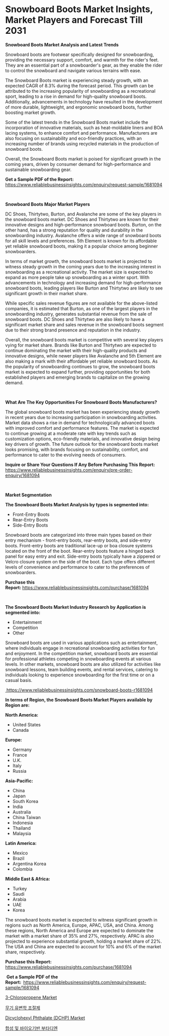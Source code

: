 <p><h1>Snowboard Boots Market Insights, Market Players and Forecast Till 2031</h1></p><p><strong>Snowboard Boots Market Analysis and Latest Trends</strong></p>
<p><p>Snowboard boots are footwear specifically designed for snowboarding, providing the necessary support, comfort, and warmth for the rider's feet. They are an essential part of a snowboarder's gear, as they enable the rider to control the snowboard and navigate various terrains with ease.</p><p>The Snowboard Boots market is experiencing steady growth, with an expected CAGR of 8.3% during the forecast period. This growth can be attributed to the increasing popularity of snowboarding as a recreational sport, leading to a rise in demand for high-quality snowboard boots. Additionally, advancements in technology have resulted in the development of more durable, lightweight, and ergonomic snowboard boots, further boosting market growth.</p><p>Some of the latest trends in the Snowboard Boots market include the incorporation of innovative materials, such as heat-moldable liners and BOA lacing systems, to enhance comfort and performance. Manufacturers are also focusing on sustainability and eco-friendly practices, with an increasing number of brands using recycled materials in the production of snowboard boots.</p><p>Overall, the Snowboard Boots market is poised for significant growth in the coming years, driven by consumer demand for high-performance and sustainable snowboarding gear.</p></p>
<p><strong>Get a Sample PDF of the Report:&nbsp;</strong> <a href="https://www.reliablebusinessinsights.com/enquiry/request-sample/1681094">https://www.reliablebusinessinsights.com/enquiry/request-sample/1681094</a></p>
<p>&nbsp;</p>
<p><strong>Snowboard Boots Major Market Players</strong></p>
<p><p>DC Shoes, Thirtytwo, Burton, and Avalanche are some of the key players in the snowboard boots market. DC Shoes and Thirtytwo are known for their innovative designs and high-performance snowboard boots. Burton, on the other hand, has a strong reputation for quality and durability in the snowboarding industry. Avalanche offers a wide range of snowboard boots for all skill levels and preferences. 5th Element is known for its affordable yet reliable snowboard boots, making it a popular choice among beginner snowboarders.</p><p>In terms of market growth, the snowboard boots market is projected to witness steady growth in the coming years due to the increasing interest in snowboarding as a recreational activity. The market size is expected to expand as more people take up snowboarding as a winter sport. With advancements in technology and increasing demand for high-performance snowboard boots, leading players like Burton and Thirtytwo are likely to see significant growth in their market share.</p><p>While specific sales revenue figures are not available for the above-listed companies, it is estimated that Burton, as one of the largest players in the snowboarding industry, generates substantial revenue from the sale of snowboard boots. DC Shoes and Thirtytwo are also likely to have a significant market share and sales revenue in the snowboard boots segment due to their strong brand presence and reputation in the industry.</p><p>Overall, the snowboard boots market is competitive with several key players vying for market share. Brands like Burton and Thirtytwo are expected to continue dominating the market with their high-quality products and innovative designs, while newer players like Avalanche and 5th Element are also making a mark with their affordable yet reliable snowboard boots. As the popularity of snowboarding continues to grow, the snowboard boots market is expected to expand further, providing opportunities for both established players and emerging brands to capitalize on the growing demand.</p></p>
<p>&nbsp;</p>
<p><strong>What Are The Key Opportunities For Snowboard Boots Manufacturers?</strong></p>
<p><p>The global snowboard boots market has been experiencing steady growth in recent years due to increasing participation in snowboarding activities. Market data shows a rise in demand for technologically advanced boots with improved comfort and performance features. The market is expected to continue growing at a moderate rate with key trends such as customization options, eco-friendly materials, and innovative design being key drivers of growth. The future outlook for the snowboard boots market looks promising, with brands focusing on sustainability, comfort, and performance to cater to the evolving needs of consumers.</p></p>
<p><strong>Inquire or Share Your Questions If Any Before Purchasing This Report:</strong> <a href="https://www.reliablebusinessinsights.com/enquiry/pre-order-enquiry/1681094">https://www.reliablebusinessinsights.com/enquiry/pre-order-enquiry/1681094</a></p>
<p>&nbsp;</p>
<p><strong>Market Segmentation</strong></p>
<p><strong>The Snowboard Boots Market Analysis by types is segmented into:</strong></p>
<p><ul><li>Front-Entry Boots</li><li>Rear-Entry Boots</li><li>Side-Entry Boots</li></ul></p>
<p><p>Snowboard boots are categorized into three main types based on their entry mechanism - front-entry boots, rear-entry boots, and side-entry boots. Front-entry boots are traditional lace-up or boa closure systems located on the front of the boot. Rear-entry boots feature a hinged back panel for easy entry and exit. Side-entry boots typically have a zippered or Velcro closure system on the side of the boot. Each type offers different levels of convenience and performance to cater to the preferences of snowboarders.</p></p>
<p><strong>Purchase this Report:&nbsp;</strong><a href="https://www.reliablebusinessinsights.com/purchase/1681094">https://www.reliablebusinessinsights.com/purchase/1681094</a></p>
<p>&nbsp;</p>
<p><strong>The Snowboard Boots Market Industry Research by Application is segmented into:</strong></p>
<p><ul><li>Entertainment</li><li>Competition</li><li>Other</li></ul></p>
<p><p>Snowboard boots are used in various applications such as entertainment, where individuals engage in recreational snowboarding activities for fun and enjoyment. In the competition market, snowboard boots are essential for professional athletes competing in snowboarding events at various levels. In other markets, snowboard boots are also utilized for activities like snowboard lessons, team building events, and rental services, catering to individuals looking to experience snowboarding for the first time or on a casual basis.</p></p>
<p><a href="https://www.reliablebusinessinsights.com/snowboard-boots-r1681094">&nbsp;https://www.reliablebusinessinsights.com/snowboard-boots-r1681094</a></p>
<p><strong>In terms of Region, the Snowboard Boots Market Players available by Region are:</strong></p>
<p>
    <p> <strong> North America: </strong>
        <ul>
            <li>United States</li>
            <li>Canada</li>
        </ul>
        </p> 
    <p> <strong> Europe: </strong>
        <ul>
            <li>Germany</li>
            <li>France</li>
            <li>U.K.</li>
            <li>Italy</li>
            <li>Russia</li>
        </ul>
        </p> 
    <p> <strong> Asia-Pacific: </strong>
        <ul>
            <li>China</li>
            <li>Japan</li>
            <li>South Korea</li>
            <li>India</li>
            <li>Australia</li>
            <li>China Taiwan</li>
            <li>Indonesia</li>
            <li>Thailand</li>
            <li>Malaysia</li>
        </ul>
        </p> 
    <p> <strong> Latin America: </strong>
        <ul>
            <li>Mexico</li>
            <li>Brazil</li>
            <li>Argentina Korea</li>
            <li>Colombia</li>
        </ul>
        </p> 
    <p> <strong> Middle East & Africa: </strong>
        <ul>
            <li>Turkey</li>
            <li>Saudi</li>
            <li>Arabia</li>
            <li>UAE</li>
            <li>Korea</li>
        </ul>
    </p>
    </p>
<p><p>The snowboard boots market is expected to witness significant growth in regions such as North America, Europe, APAC, USA, and China. Among these regions, North America and Europe are expected to dominate the market with a market share of 35% and 27%, respectively. APAC is also projected to experience substantial growth, holding a market share of 22%. The USA and China are expected to account for 10% and 6% of the market share, respectively.</p></p>
<p><strong>Purchase this Report: </strong><a href="https://www.reliablebusinessinsights.com/purchase/1681094">https://www.reliablebusinessinsights.com/purchase/1681094</a></p>
<p>&nbsp;<strong>Get a Sample PDF of the Report:&nbsp;&nbsp;</strong><a href="https://www.reliablebusinessinsights.com/enquiry/request-sample/1681094">https://www.reliablebusinessinsights.com/enquiry/request-sample/1681094</a></p>
<p><strong></strong></p>
<p><p><a href="https://github.com/GroverBarry/Market-Research-Report-List-5/blob/main/3-chloropropene-market.md">3-Chloropropene Market</a></p><p><a href="https://github.com/nhaiquang84/Market-Research-Report-List-1/blob/main/9302496146610.md">무기 유변학 조절제</a></p><p><a href="https://github.com/lylyparadise/Market-Research-Report-List-3/blob/main/dicyclohexyl-phthalate-dchp-market.md">Dicyclohexyl Phthalate (DCHP) Market</a></p><p><a href="https://github.com/airdroplover110/Market-Research-Report-List-1/blob/main/6156453146611.md">합성 및 바이오기반 부타디엔</a></p></p>